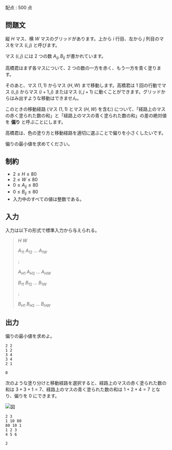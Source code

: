 配点 : $500$ 点

## 問題文

縦 $H$ マス、横 $W$ マスのグリッドがあります。上から $i$ 行目、左から $j$ 列目のマスをマス $(i,j)$ と呼びます。

マス $(i,j)$ には $2$ つの数 $A_{ij}, B_{ij}$ が書かれています。

高橋君はまず各マスについて、$2$ つの数の一方を赤く、もう一方を青く塗ります。

そのあと、マス $(1,1)$ からマス $(H,W)$ まで移動します。高橋君は $1$ 回の行動でマス $(i,j)$ からマス $(i+1,j)$ またはマス $(i,j+1)$ に動くことができます。グリッドからはみ出すような移動はできません。

このときの移動経路 (マス $(1,1)$ とマス $(H,W)$ を含む) について、「経路上のマスの赤く塗られた数の和」と「経路上のマスの青く塗られた数の和」の差の絶対値を **偏り** と呼ぶことにします。

高橋君は、色の塗り方と移動経路を適切に選ぶことで偏りを小さくしたいです。

偏りの最小値を求めてください。

## 制約

- $2 \leq H \leq 80$
- $2 \leq W \leq 80$
- $0 \leq A_{ij} \leq 80$
- $0 \leq B_{ij} \leq 80$
- 入力中のすべての値は整数である。

## 入力

入力は以下の形式で標準入力から与えられる。

> $H$ $W$
> 
> $A_{11}$ $A_{12}$ $\ldots$ $A_{1W}$
> 
> :
> 
> $A_{H1}$ $A_{H2}$ $\ldots$ $A_{HW}$
> 
> $B_{11}$ $B_{12}$ $\ldots$ $B_{1W}$
> 
> :
> 
> $B_{H1}$ $B_{H2}$ $\ldots$ $B_{HW}$

## 出力

偏りの最小値を求めよ。

```input1
2 2
1 2
3 4
3 4
2 1
```

```output1
0
```

次のような塗り分けと移動経路を選択すると、経路上のマスの赤く塗られた数の和は $3+3+1=7$、経路上のマスの青く塗られた数の和は $1+2+4=7$ となり、偏りを $0$ にできます。

![図](https://img.atcoder.jp/ghi/a7eefcd144e470dad1d3f833a6806f2c.png)

```input2
2 3
1 10 80
80 10 1
1 2 3
4 5 6
```

```output2
2
```